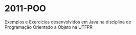 # 2011-POO
Exemplos e Exercícios desenvolvidos em Java na disciplina de Programação Orientado a Objeto na UTFPR
